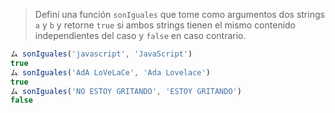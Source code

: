 > Definí una función `sonIguales` que tome como argumentos dos strings `a` y `b` y retorne `true` si ambos strings tienen el mismo contenido independientes del caso y `false` en caso contrario.
>
```javascript
ム sonIguales('javascript', 'JavaScript')
true
ム sonIguales('AdA LoVeLaCe', 'Ada Lovelace')
true
ム sonIguales('NO ESTOY GRITANDO', 'ESTOY GRITANDO')
false
```